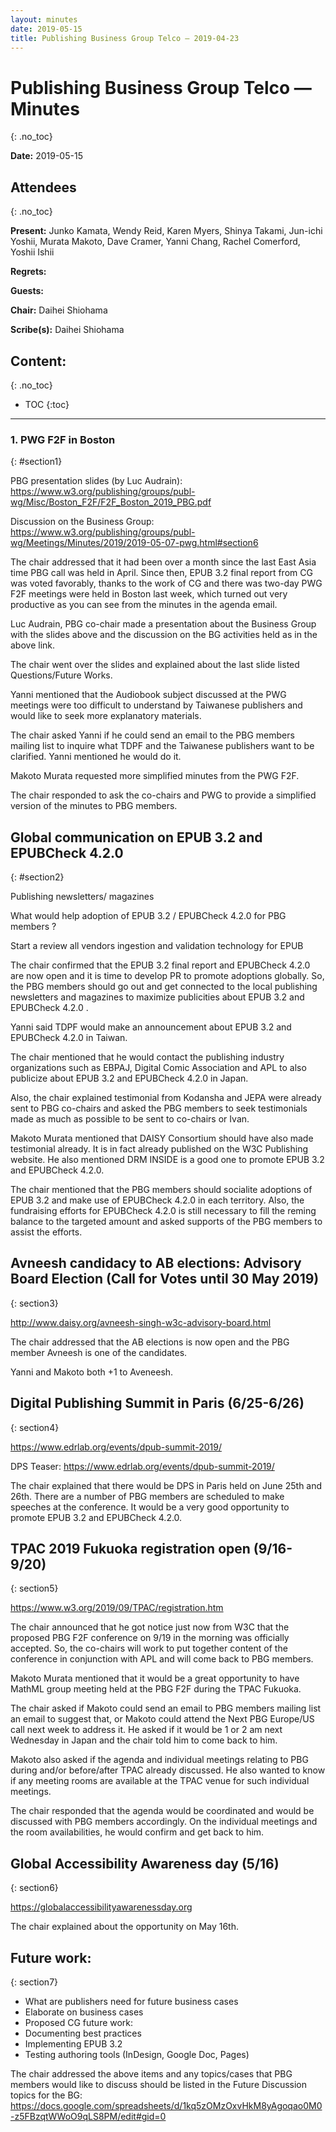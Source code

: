 ```yaml
---
layout: minutes
date: 2019-05-15
title: Publishing Business Group Telco — 2019-04-23
---
```


# Publishing Business Group Telco — Minutes
{: .no_toc}

**Date:** 2019-05-15

## Attendees
{: .no_toc}

**Present:**  Junko Kamata, Wendy Reid, Karen Myers, Shinya Takami, Jun-ichi Yoshii, Murata Makoto, Dave Cramer, Yanni Chang, Rachel Comerford, Yoshii Ishii

**Regrets:** 

**Guests:** 

**Chair:** Daihei Shiohama

**Scribe(s):** Daihei Shiohama

## Content:
{: .no_toc}

* TOC
{:toc}
---

### 1. PWG F2F in Boston
{: #section1}

PBG presentation slides (by Luc Audrain): https://www.w3.org/publishing/groups/publ-wg/Misc/Boston_F2F/F2F_Boston_2019_PBG.pdf

Discussion on the Business Group: https://www.w3.org/publishing/groups/publ-wg/Meetings/Minutes/2019/2019-05-07-pwg.html#section6

The chair addressed that it had been over a month since the last East Asia time PBG call was held in April. Since then, EPUB 3.2 final report from CG was voted favorably, thanks to the work of CG and there was two-day PWG F2F meetings were held in Boston last week, which turned out very productive as you can see from the minutes in the agenda email.

Luc Audrain, PBG co-chair made a presentation about the Business Group with the slides above and the discussion on the BG activities held as in the above link.

The chair went over the slides and explained about the last slide listed Questions/Future Works.

Yanni mentioned that the Audiobook subject discussed at the PWG meetings were too difficult to understand by Taiwanese publishers and would like to seek more explanatory materials.

The chair asked Yanni if he could send an email to the PBG members mailing list to inquire what TDPF and the Taiwanese publishers want to be clarified. Yanni mentioned he would do it.

Makoto Murata requested more simplified minutes from the PWG F2F. 

The chair responded to ask the co-chairs and PWG to provide a simplified version of the minutes to PBG members.

 
## Global communication on EPUB 3.2 and EPUBCheck 4.2.0
{: #section2}


Publishing newsletters/ magazines

What would help adoption of EPUB 3.2 / EPUBCheck 4.2.0 for PBG members ?

Start a review all vendors ingestion and validation technology for EPUB

The chair confirmed that the EPUB 3.2 final report and EPUBCheck 4.2.0 are now open and it is time to develop PR to promote adoptions globally. So, the PBG members should go out and get connected to the local publishing newsletters and magazines to maximize publicities about EPUB 3.2 and EPUBCheck 4.2.0 .

Yanni said TDPF would make an announcement about EPUB 3.2 and EPUBCheck 4.2.0 in Taiwan.

The chair mentioned that he would contact the publishing industry organizations such as EBPAJ, Digital Comic Association and APL to also publicize about EPUB 3.2 and EPUBCheck 4.2.0 in Japan.

Also, the chair explained testimonial from Kodansha and JEPA were already sent to PBG co-chairs and asked the PBG members to seek testimonials made as much as possible to be sent to co-chairs or Ivan.

Makoto Murata mentioned that DAISY Consortium should have also made testimonial already. It is in fact already published on the W3C Publishing website. He also mentioned DRM INSIDE is a good one to promote EPUB 3.2 and EPUBCheck 4.2.0.

The chair mentioned that the PBG members should socialite adoptions of EPUB 3.2 and make use of EPUBCheck 4.2.0 in each territory. Also, the fundraising efforts for EPUBCheck 4.2.0 is still necessary to fill the reming balance to the targeted amount and asked supports of the PBG members to assist the efforts.


## Avneesh candidacy to AB elections: Advisory Board Election (Call for Votes until 30 May 2019)
{: section3}

http://www.daisy.org/avneesh-singh-w3c-advisory-board.html


The chair addressed that the AB elections is now open and the PBG member Avneesh is one of the candidates. 

Yanni and Makoto both +1 to Aveneesh.

## Digital Publishing Summit in Paris (6/25-6/26)
{: section4}

https://www.edrlab.org/events/dpub-summit-2019/

DPS Teaser: https://www.edrlab.org/events/dpub-summit-2019/

The chair explained that there would be DPS in Paris held on June 25th and 26th. There are a number of PBG members are scheduled to make speeches at the conference. It would be a very good opportunity to promote EPUB 3.2 and EPUBCheck 4.2.0.

## TPAC 2019 Fukuoka registration open (9/16-9/20)
{: section5}

https://www.w3.org/2019/09/TPAC/registration.htm

The chair announced that he got notice just now from W3C that the proposed PBG F2F conference on 9/19 in the morning was officially accepted. So, the co-chairs will work to put together content of the conference in conjunction with APL and will come back to PBG members.

Makoto Murata mentioned that it would be a great opportunity to have MathML group meeting held at the PBG F2F during the TPAC Fukuoka. 

The chair asked if Makoto could send an email to PBG members mailing list an email to suggest that, or Makoto could attend the Next PBG Europe/US call next week to address it. He asked if it would be 1 or 2 am next Wednesday in Japan and the chair told him to come back to him.

Makoto also asked if the agenda and individual meetings relating to PBG during and/or before/after TPAC already discussed. He also wanted to know if any meeting rooms are available at the TPAC venue for such individual meetings. 

The chair responded that the agenda would be coordinated and would be discussed with PBG members accordingly. On the individual meetings and the room availabilities, he would confirm and get back to him.


## Global Accessibility Awareness day (5/16)
{: section6}

https://globalaccessibilityawarenessday.org

The chair explained about the opportunity on May 16th.

## Future work:
{: section7}

- What are publishers need for future business cases
- Elaborate on business cases
- Proposed CG future work:
- Documenting best practices
- Implementing EPUB 3.2
- Testing authoring tools (InDesign, Google Doc, Pages)

The chair addressed the above items and any topics/cases that PBG members would like to discuss should be listed in the Future Discussion topics for the BG: https://docs.google.com/spreadsheets/d/1kq5zOMzOxvHkM8yAgoqao0M0-z5FBzqtWWoO9qLS8PM/edit#gid=0

